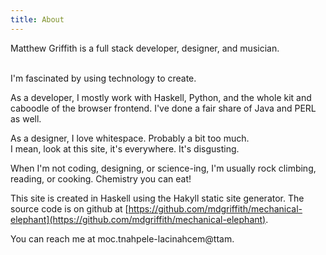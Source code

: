 ```yaml
---
title: About
---
```

<div class="boxed drop-first" >
Matthew Griffith is a full stack developer, designer, and musician.  <br /><br />

</div>

<span class="run-in">I'm fascinated by </span> using technology 
to create. 

As a developer, I mostly work with Haskell, Python, 
and the whole kit and caboodle of the browser frontend. I've done a fair share of Java and PERL as well.

As a designer, I love whitespace.  Probably a bit too much.  
I mean, look at this site, it's everywhere.  It's disgusting.

When I'm not coding, designing, or science-ing, 
I'm usually rock climbing, reading, or cooking.
Chemistry you can eat!

This site is created in Haskell using the Hakyll static site generator. 
The source code is on github at [https://github.com/mdgriffith/mechanical-elephant](https://github.com/mdgriffith/mechanical-elephant).  

You can reach me at <span class="encode">moc.tnahpele-lacinahcem@ttam</span>.

<!-- On twitter, I'm <a href="https://twitter.com/mech_elephant">@mech_elephant</a> -->